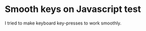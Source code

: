 Smooth keys on Javascript test
==============================

I tried to make keyboard key-presses to work smoothly.
